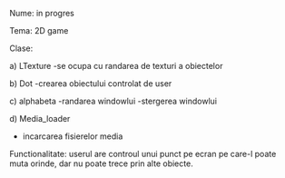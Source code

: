 Nume: in progres

Tema: 2D game

Clase:

a) LTexture
  -se ocupa cu randarea de texturi a obiectelor
  
b) Dot
  -crearea obiectului controlat de user
  
c) alphabeta
  -randarea windowlui
  -stergerea windowlui
  
d) Media_loader
  - incarcarea fisierelor media
  
Functionalitate: userul are controul unui punct pe ecran pe care-l poate muta orinde, dar nu poate trece prin alte obiecte.
  

